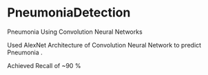 # PneumoniaDetection

Pneumonia Using Convolution Neural Networks

Used AlexNet Architecture of Convolution Neural Network to predict Pneumonia . 

Achieved Recall of ~90 % 


